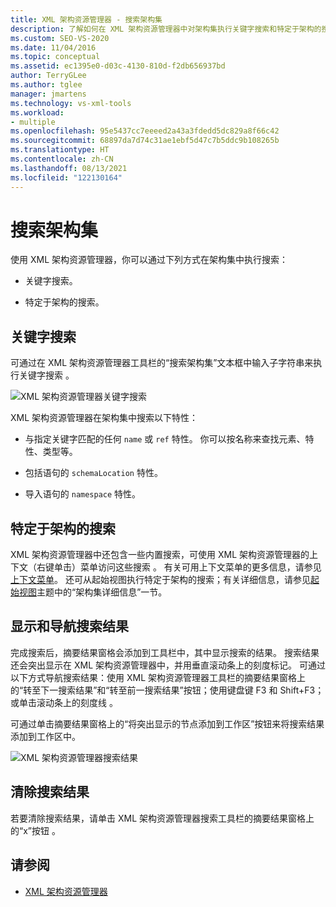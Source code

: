 ```yaml
---
title: XML 架构资源管理器 - 搜索架构集
description: 了解如何在 XML 架构资源管理器中对架构集执行关键字搜索和特定于架构的搜索。
ms.custom: SEO-VS-2020
ms.date: 11/04/2016
ms.topic: conceptual
ms.assetid: ec1395e0-d03c-4130-810d-f2db656937bd
author: TerryGLee
ms.author: tglee
manager: jmartens
ms.technology: vs-xml-tools
ms.workload:
- multiple
ms.openlocfilehash: 95e5437cc7eeeed2a43a3fdedd5dc829a8f66c42
ms.sourcegitcommit: 68897da7d74c31ae1ebf5d47c7b5ddc9b108265b
ms.translationtype: HT
ms.contentlocale: zh-CN
ms.lasthandoff: 08/13/2021
ms.locfileid: "122130164"
---
```

# <a name="search-the-schema-set"></a>搜索架构集

使用 XML 架构资源管理器，你可以通过下列方式在架构集中执行搜索：

- 关键字搜索。

- 特定于架构的搜索。

## <a name="keyword-search"></a>关键字搜索

可通过在 XML 架构资源管理器工具栏的“搜索架构集”文本框中输入子字符串来执行关键字搜索 。

![XML 架构资源管理器关键字搜索](../xml-tools/media/schemaexplorersearch.gif)

XML 架构资源管理器在架构集中搜索以下特性：

- 与指定关键字匹配的任何 `name` 或 `ref` 特性。 你可以按名称来查找元素、特性、类型等。

- 包括语句的 `schemaLocation` 特性。

- 导入语句的 `namespace` 特性。

## <a name="schema-specific-search"></a>特定于架构的搜索

XML 架构资源管理器中还包含一些内置搜索，可使用 XML 架构资源管理器的上下文（右键单击）菜单访问这些搜索 。 有关可用上下文菜单的更多信息，请参见[上下文菜单](../xml-tools/context-menus-xml-schema-explorer.md)。 还可从起始视图执行特定于架构的搜索；有关详细信息，请参见[起始视图](../xml-tools/start-view.md)主题中的“架构集详细信息”一节。

## <a name="display-and-navigate-search-results"></a>显示和导航搜索结果

完成搜索后，摘要结果窗格会添加到工具栏中，其中显示搜索的结果。 搜索结果还会突出显示在 XML 架构资源管理器中，并用垂直滚动条上的刻度标记。 可通过以下方式导航搜索结果：使用 XML 架构资源管理器工具栏的摘要结果窗格上的“转至下一搜索结果”和“转至前一搜索结果”按钮；使用键盘键 F3 和 Shift+F3；或单击滚动条上的刻度线     。

可通过单击摘要结果窗格上的“将突出显示的节点添加到工作区”按钮来将搜索结果添加到工作区中。

![XML 架构资源管理器搜索结果](../xml-tools/media/schemaexplorersearchresult.gif)

## <a name="clear-search-results"></a>清除搜索结果

若要清除搜索结果，请单击 XML 架构资源管理器搜索工具栏的摘要结果窗格上的“x”按钮 。

## <a name="see-also"></a>请参阅

- [XML 架构资源管理器](../xml-tools/xml-schema-explorer.md)
